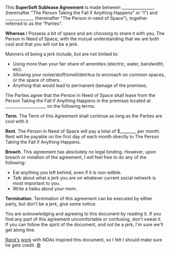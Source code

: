 
This **SuperSoft Sublease Agreement** is made between ________________ (hereinafter "The Person Taking the Fall if Anything Happens" or "I") and ______________ (hereinafter "The Person in need of Space"), together referred to as the "Parties". 

**Whereas** I Possess a bit of space and am choosing to share it with you, The Person in Need of Space, with the mutual understanding that we are both cool and that you will not be a jerk.

Manners of being a jerk include, but are not limited to:  

- Using more than your fair share of amenities (electric, water, bandwidth, etc).
- Allowing your noise/stuff/smell/detritus to encroach on common spaces, or the space of others.
- Anything that would lead to permanent damage of the premises.

The Parties agree that the Person in Need of Space shall lease from the Person Taking the Fall if Anything Happens in the premises located at ____________________ on the following terms:

**Term**. The Term of this Agreement shall continue as long as the Parties are cool with it.

**Rent**. The Person in Need of Space will pay a total of $________ per month. Rent will be payable on the first day of each month directly to The Person Taking the Fall if Anything Happens.

**Breach**. This agreement has absolutely no legal binding. However, upon breach or violation of the agreement, I will feel free to do any of the following:  

- Eat anything you left behind, even if it is non-edible.
- Talk about what a jerk you are on whatever current social network is most important to you.
- Write a haiku about your mom.

**Termination**. Termination of this agreement can be executed by either party, but don't be a jerk, give some notice.

You are acknowledging and agreeing to this document by reading it. If you find any part of this agreement uncomfortable or confusing, don't sweat it.  If you can follow the spirit of the document, and not be a jerk, I'm sure we'll get along fine.



[Rand's][1] [work][2] with NDAs inspired this document, so I felt I should make sure he gets credit. <a rel="license" href="http://creativecommons.org/licenses/by-nc-nd/3.0/">&copy;</a>

[2]: http://www.friendda.org/
[1]: http://randsinrepose.com/

